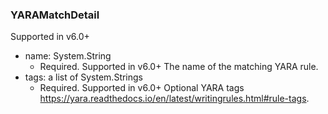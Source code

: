 ### YARAMatchDetail
Supported in v6.0+

- name: System.String
  - Required. Supported in v6.0+
  The name of the matching YARA rule.
- tags: a list of System.Strings
  - Required. Supported in v6.0+
  Optional YARA tags https://yara.readthedocs.io/en/latest/writingrules.html#rule-tags.
